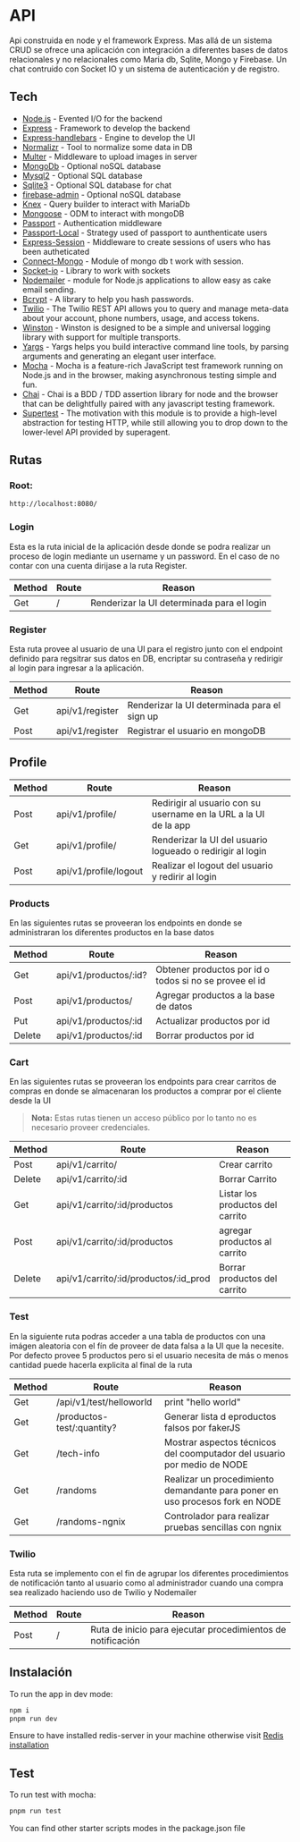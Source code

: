 # API

Api construida en node y el framework Express. Mas allá de un sistema CRUD se ofrece una aplicación con integración a diferentes bases de datos relacionales y no relacionales como Maria db, Sqlite, Mongo y Firebase. Un chat contruido con Socket IO y un sistema de autenticación y de registro.

## Tech

- [Node.js](https://nodejs.org/en/) - Evented I/O for the backend
- [Express](https://expressjs.com/es/) - Framework to develop the backend
- [Express-handlebars](https://www.npmjs.com/package/express-handlebars) - Engine to develop the UI
- [Normalizr](https://www.npmjs.com/package/normalizr) - Tool to normalize some data in DB
- [Multer](https://www.npmjs.com/package/multer) - Middleware to upload images in server
- [MongoDb](https://www.mongodb.com/) - Optional noSQL database
- [Mysql2](https://www.npmjs.com/package/mysql2) - Optional SQL database
- [Sqlite3](https://www.sqlite.org/index.html) - Optional SQL database for chat
- [firebase-admin](https://www.npmjs.com/package/firebase-admin) - Optional noSQL database
- [Knex](https://knexjs.org/) - Query builder to interact with MariaDb
- [Mongoose](https://mongoosejs.com/) - ODM to interact with mongoDB
- [Passport](https://www.passportjs.org/) - Authentication middleware
- [Passport-Local](https://www.passportjs.org/packages/passport-local/) - Strategy used of passport to aunthenticate users
- [Express-Session](https://www.npmjs.com/package/express-session) - Middleware to create sessions of users who has been autheticated
- [Connect-Mongo](https://www.npmjs.com/package/connect-mongo) - Module of mongo db t work with session.
- [Socket-io](https://socket.io/) - Library to work with sockets
- [Nodemailer](https://nodemailer.com/about/) - module for Node.js applications to allow easy as cake email sending.
- [Bcrypt](https://www.npmjs.com/package/bcrypt) - A library to help you hash passwords.
- [Twilio](https://www.npmjs.com/package/twilio) - The Twilio REST API allows you to query and manage meta-data about your account, phone numbers, usage, and access tokens.
- [Winston](https://www.npmjs.com/package/winston) - Winston is designed to be a simple and universal logging library with support for multiple transports.
- [Yargs](https://www.npmjs.com/package/yargs) - Yargs helps you build interactive command line tools, by parsing arguments and generating an elegant user interface.
- [Mocha](https://mochajs.org/) - Mocha is a feature-rich JavaScript test framework running on Node.js and in the browser, making asynchronous testing simple and fun.
- [Chai](https://www.chaijs.com/) - Chai is a BDD / TDD assertion library for node and the browser that can be delightfully paired with any javascript testing framework.
- [Supertest](https://www.npmjs.com/package/supertest) - The motivation with this module is to provide a high-level abstraction for testing HTTP, while still allowing you to drop down to the lower-level API provided by superagent.

## Rutas

### Root:

```sh
http://localhost:8080/
```

### Login

Esta es la ruta inicial de la aplicación desde donde se podra realizar un proceso de login mediante un username y un password.
En el caso de no contar con una cuenta dirijase a la ruta Register.

| Method | Route | Reason                                     |
| ------ | ----- | ------------------------------------------ |
| Get    | /     | Renderizar la UI determinada para el login |

### Register

Esta ruta provee al usuario de una UI para el registro junto con el endpoint definido para regsitrar sus datos en DB, encriptar su contraseña
y redirigir al login para ingresar a la aplicación.

| Method | Route           | Reason                                       |
| ------ | --------------- | -------------------------------------------- |
| Get    | api/v1/register | Renderizar la UI determinada para el sign up |
| Post   | api/v1/register | Registrar el usuario en mongoDB              |

## Profile

| Method | Route                 | Reason                                                           |     |
| ------ | --------------------- | ---------------------------------------------------------------- | --- |
| Post   | api/v1/profile/       | Redirigir al usuario con su username en la URL a la UI de la app |
| Get    | api/v1/profile/       | Renderizar la UI del usuario logueado o redirigir al login       |
| Post   | api/v1/profile/logout | Realizar el logout del usuario y redirir al login                |

### Products

En las siguientes rutas se proveeran los endpoints en donde se administraran los diferentes productos en la base datos

| Method | Route                 | Reason                                                 |
| ------ | --------------------- | ------------------------------------------------------ |
| Get    | api/v1/productos/:id? | Obtener productos por id o todos si no se provee el id |
| Post   | api/v1/productos/     | Agregar productos a la base de datos                   |
| Put    | api/v1/productos/:id  | Actualizar productos por id                            |
| Delete | api/v1/productos/:id  | Borrar productos por id                                |

### Cart

En las siguientes rutas se proveeran los endpoints para crear carritos de compras en donde se almacenaran los productos a comprar por el cliente desde la UI

> **Nota:** Estas rutas tienen un acceso público por lo tanto no es necesario proveer credenciales.

| Method | Route                                 | Reason                           |
| ------ | ------------------------------------- | -------------------------------- |
| Post   | api/v1/carrito/                       | Crear carrito                    |
| Delete | api/v1/carrito/:id                    | Borrar Carrito                   |
| Get    | api/v1/carrito/:id/productos          | Listar los productos del carrito |
| Post   | api/v1/carrito/:id/productos          | agregar productos al carrito     |
| Delete | api/v1/carrito/:id/productos/:id_prod | Borrar productos del carrito     |

### Test

En la siguiente ruta podras acceder a una tabla de productos con una imágen aleatoria con el fín de proveer de data falsa a la UI que la necesite. Por defecto provee 5 productos pero si el usuario necesita de más o menos cantidad puede hacerla explicita al final de la ruta

| Method | Route                      | Reason                                                                       |
| ------ | -------------------------- | ---------------------------------------------------------------------------- |
| Get    | /api/v1/test/helloworld    | print "hello world"                                                          |
| Get    | /productos-test/:quantity? | Generar lista d eproductos falsos por fakerJS                                |
| Get    | /tech-info                 | Mostrar aspectos técnicos del coomputador del usuario por medio de NODE      |
| Get    | /randoms                   | Realizar un procedimiento demandante para poner en uso procesos fork en NODE |
| Get    | /randoms-ngnix             | Controlador para realizar pruebas sencillas con ngnix                        |

### Twilio

Esta ruta se implemento con el fin de agrupar los diferentes procedimientos de notificación tanto al usuario como al administrador
cuando una compra sea realizado haciendo uso de Twilio y Nodemailer

| Method | Route | Reason                                                      |
| ------ | ----- | ----------------------------------------------------------- |
| Post   | /     | Ruta de inicio para ejecutar procedimientos de notificación |

## Instalación

To run the app in dev mode:

```sh
npm i
pnpm run dev
```

Ensure to have installed redis-server in your machine otherwise visit [Redis installation](https://redis.io/docs/getting-started/installation/)

## Test

To run test with mocha:

```sh
pnpm run test
```

You can find other starter scripts modes in the package.json file
